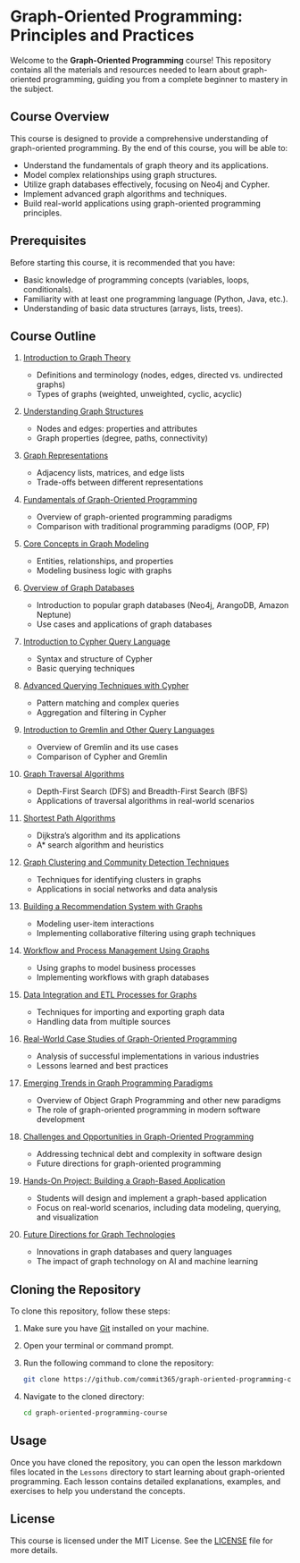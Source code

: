 # Graph-Oriented Programming: Principles and Practices

Welcome to the **Graph-Oriented Programming** course! This repository contains all the materials and resources needed to learn about graph-oriented programming, guiding you from a complete beginner to mastery in the subject.

## Course Overview

This course is designed to provide a comprehensive understanding of graph-oriented programming. By the end of this course, you will be able to:

- Understand the fundamentals of graph theory and its applications.
- Model complex relationships using graph structures.
- Utilize graph databases effectively, focusing on Neo4j and Cypher.
- Implement advanced graph algorithms and techniques.
- Build real-world applications using graph-oriented programming principles.

## Prerequisites

Before starting this course, it is recommended that you have:

- Basic knowledge of programming concepts (variables, loops, conditionals).
- Familiarity with at least one programming language (Python, Java, etc.).
- Understanding of basic data structures (arrays, lists, trees).

## Course Outline

1. [Introduction to Graph Theory](Lessons/01_introduction_to_graph_theory.md)
   - Definitions and terminology (nodes, edges, directed vs. undirected graphs)
   - Types of graphs (weighted, unweighted, cyclic, acyclic)

2. [Understanding Graph Structures](Lessons/02_understanding_graph_structures.md)
   - Nodes and edges: properties and attributes
   - Graph properties (degree, paths, connectivity)

3. [Graph Representations](Lessons/03_graph_representations.md)
   - Adjacency lists, matrices, and edge lists
   - Trade-offs between different representations

4. [Fundamentals of Graph-Oriented Programming](Lessons/04_fundamentals_of_graph_oriented_programming.md)
   - Overview of graph-oriented programming paradigms
   - Comparison with traditional programming paradigms (OOP, FP)

5. [Core Concepts in Graph Modeling](Lessons/05_core_concepts_in_graph_modeling.md)
   - Entities, relationships, and properties
   - Modeling business logic with graphs

6. [Overview of Graph Databases](Lessons/06_overview_of_graph_databases.md)
   - Introduction to popular graph databases (Neo4j, ArangoDB, Amazon Neptune)
   - Use cases and applications of graph databases

7. [Introduction to Cypher Query Language](Lessons/07_introduction_to_cypher_query_language.md)
   - Syntax and structure of Cypher
   - Basic querying techniques

8. [Advanced Querying Techniques with Cypher](Lessons/08_advanced_querying_techniques_with_cypher.md)
   - Pattern matching and complex queries
   - Aggregation and filtering in Cypher

9. [Introduction to Gremlin and Other Query Languages](Lessons/09_introduction_to_gremlin_and_other_query_languages.md)
   - Overview of Gremlin and its use cases
   - Comparison of Cypher and Gremlin

10. [Graph Traversal Algorithms](Lessons/10_graph_traversal_algorithms.md)
    - Depth-First Search (DFS) and Breadth-First Search (BFS)
    - Applications of traversal algorithms in real-world scenarios

11. [Shortest Path Algorithms](Lessons/11_shortest_path_algorithms.md)
    - Dijkstra’s algorithm and its applications
    - A* search algorithm and heuristics

12. [Graph Clustering and Community Detection Techniques](Lessons/12_graph_clustering_and_community_detection_techniques.md)
    - Techniques for identifying clusters in graphs
    - Applications in social networks and data analysis

13. [Building a Recommendation System with Graphs](Lessons/13_building_a_recommendation_system_with_graphs.md)
    - Modeling user-item interactions
    - Implementing collaborative filtering using graph techniques

14. [Workflow and Process Management Using Graphs](Lessons/14_workflow_and_process_management_using_graphs.md)
    - Using graphs to model business processes
    - Implementing workflows with graph databases

15. [Data Integration and ETL Processes for Graphs](Lessons/15_data_integration_and_etl_processes_for_graphs.md)
    - Techniques for importing and exporting graph data
    - Handling data from multiple sources

16. [Real-World Case Studies of Graph-Oriented Programming](Lessons/16_real_world_case_studies_of_graph_oriented_programming.md)
    - Analysis of successful implementations in various industries
    - Lessons learned and best practices

17. [Emerging Trends in Graph Programming Paradigms](Lessons/17_emerging_trends_in_graph_programming_paradigms.md)
    - Overview of Object Graph Programming and other new paradigms
    - The role of graph-oriented programming in modern software development

18. [Challenges and Opportunities in Graph-Oriented Programming](Lessons/18_challenges_and_opportunities_in_graph_oriented_programming.md)
    - Addressing technical debt and complexity in software design
    - Future directions for graph-oriented programming

19. [Hands-On Project: Building a Graph-Based Application](Lessons/19_hands_on_project_building_a_graph_based_application.md)
    - Students will design and implement a graph-based application
    - Focus on real-world scenarios, including data modeling, querying, and visualization

20. [Future Directions for Graph Technologies](Lessons/20_future_directions_for_graph_technologies.md)
    - Innovations in graph databases and query languages
    - The impact of graph technology on AI and machine learning


## Cloning the Repository

To clone this repository, follow these steps:

1. Make sure you have [Git](https://git-scm.com/) installed on your machine.
2. Open your terminal or command prompt.
3. Run the following command to clone the repository:

   ```bash
   git clone https://github.com/commit365/graph-oriented-programming-course.git
   ```

4. Navigate to the cloned directory:

   ```bash
   cd graph-oriented-programming-course
   ```

## Usage

Once you have cloned the repository, you can open the lesson markdown files located in the `Lessons` directory to start learning about graph-oriented programming. Each lesson contains detailed explanations, examples, and exercises to help you understand the concepts.

## License

This course is licensed under the MIT License. See the [LICENSE](LICENSE) file for more details.
